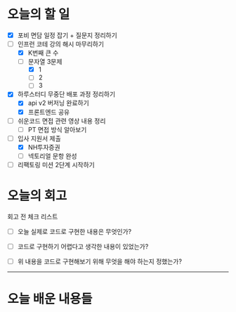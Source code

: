 
# 오늘의 할 일

- [x] 포비 면담 일정 잡기 + 질문지 정리하기 
- [ ] 인프런 코테 강의 해시 마무리하기
	- [x] K번째 큰 수 
	- [ ] 문자열 3문제
		- [x] 1
		- [ ] 2
		- [ ] 3
- [x] 하루스터디 무중단 배포 과정 정리하기
	- [x] api v2 버저닝 완료하기
	- [x] 프론트엔드 공유
- [ ] 쉬운코드 면접 관련 영상 내용 정리
	- [ ] PT 면접 방식 알아보기
- [ ] 입사 지원서 제출
	- [x] NH투자증권
	- [ ] 넥토리얼 문항 완성
- [ ] 리팩토링 미션 2단계 시작하기

# 오늘의 회고

회고 전 체크 리스트
- [ ] 오늘 실제로 코드로 구현한 내용은 무엇인가?
- [ ] 코드로 구현하기 어렵다고 생각한 내용이 있었는가?
- [ ] 위 내용을 코드로 구현해보기 위해 무엇을 해야 하는지 정했는가?




---
# 오늘 배운 내용들

